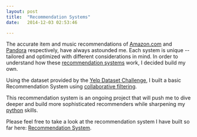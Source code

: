 ```yaml
---
layout: post
title:  "Recommendation Systems"
date:   2014-12-03 02:53:46

---
```


The accurate item and music recommendations of [Amazon.com](amazon.com) and [Pandora](pandora.com) respectively, have always astounded me. Each system is unique -- tailored and optimized with different considerations in mind. In order to understand how these [recommendation systems](http://en.wikipedia.org/wiki/Recommender_system) work, I decided build my own.


Using the dataset provided by the [Yelp Dataset Challenge](http://www.yelp.com/dataset_challenge/), I built a basic Recommendation System using [collaborative filtering](http://en.wikipedia.org/wiki/Collaborative_filtering).

This recommendation system is an ongoing project that will push me to dive deeper and build more sophisticated recommenders while sharpening my [python](https://www.python.org/) skills.

Please feel free to take a look at the recommendation system I have built so far here: [Recommendation System](http://nbviewer.ipython.org/gist/henryachen/a5fb0281c1715e83aaef).
